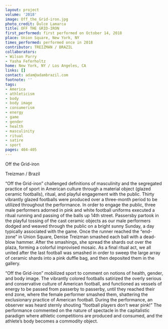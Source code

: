 ```yaml
---
layout: project
volume: '2018'
image: Off_the_Grid-iron.jpg
photo_credit: Dulce Lamarca
title: OFF THE GRID-IRON
first_performed: first performed on October 14, 2018
place: Union Square, New York, NY
times_performed: performed once in 2018
contributor: TREIZMAN / BRAZIL
collaborators:
- Wilson Parry
- Yasha Feferholtz
home: New York, NY / Los Angeles, CA
links: []
contact: adam@adambrazil.com
footnote: ''
tags:
- America
- athleticism
- body
- body image
- consumerism
- energy
- game
- gender
- health
- masculinity
- ritual
- satire
- sport
pages: 404-405
---
```


Off the Grid-iron

Treizman / Brazil

“Off the Grid-iron” challenged definitions of masculinity and the segregated practice of sport in American culture through a material object (glazed ceramic footballs), ritual, and playful engagement with the public. Thirty vibrantly glazed footballs were produced over a three-month period to be utilized throughout the performance. In order to engage the public, three male performers adorned in pink and white football uniforms executed a ritual running and passing of the balls up 14th street. Passersby partook in the playful tossing of the cast ceramic objects as our male performers dodged and weaved through the public on a bright sunny Sunday, a day typically associated with the game. Once the runner reached the “end-zone” in Union Square, Denise Treizman smashed each ball with a dead-blow hammer. After the smashings, she spread the shards out over the plaza, forming a colorful improvised mosaic. As a final ritual act, we all united after the last football was smashed in order to sweep the large array of ceramic shards into a pink duffle bag, and then deposited them in the gallery.

“Off the Grid-iron” mobilized sport to comment on notions of health, gender, and body image. The vibrantly colored footballs satirized the overly serious and conservative culture of American football, and functioned as vessels of energy to be passed from passerby to passerby, until they reached their end zone, where the female performer smashed them, shattering the exclusionary practice of American football. During the performance, an observer was heard sternly shouting “football players don’t wear pink!” The performance commented on the nature of spectacle in the capitalistic paradigm where athletic competitions are produced and consumed, and the athlete’s body becomes a commodity object.
